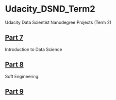 # Udacity_DSND_Term2
Udacity Data Scientist Nanodegree Projects (Term 2)

## [Part 7](https://github.com/hyeuk-jung/Udacity_DSND_Term2/tree/master/Part%207.%20Introduction%20to%20Data%20Science)
Introduction to Data Science

## [Part 8](https://github.com/hyeuk-jung/Udacity_DSND_Term2/tree/master/Part%208.%20Software%20Engineering)
Soft Engineering

## [Part 9]()
